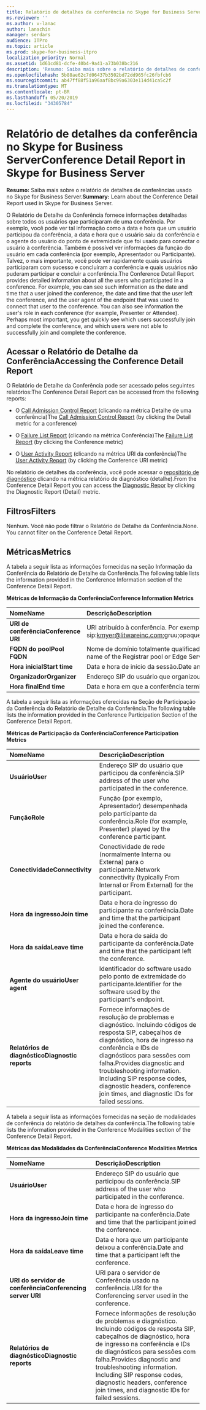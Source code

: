 ```yaml
---
title: Relatório de detalhes da conferência no Skype for Business Server
ms.reviewer: ''
ms.author: v-lanac
author: lanachin
manager: serdars
audience: ITPro
ms.topic: article
ms.prod: skype-for-business-itpro
localization_priority: Normal
ms.assetid: 1d61cd81-dcfe-40b4-9a41-a73b038bc216
description: 'Resumo: Saiba mais sobre o relatório de detalhes de conferências usado no Skype for Business Server.'
ms.openlocfilehash: 5b88ae62c7d06437b3502bd72dd965fc26fbfcb6
ms.sourcegitcommit: ab47ff88f51a96aaf8bc99a6303e114d41ca5c2f
ms.translationtype: MT
ms.contentlocale: pt-BR
ms.lasthandoff: 05/20/2019
ms.locfileid: "34305784"
---
```

# <a name="conference-detail-report-in-skype-for-business-server"></a><span data-ttu-id="fb560-103">Relatório de detalhes da conferência no Skype for Business Server</span><span class="sxs-lookup"><span data-stu-id="fb560-103">Conference Detail Report in Skype for Business Server</span></span>

<span data-ttu-id="fb560-104">**Resumo:** Saiba mais sobre o relatório de detalhes de conferências usado no Skype for Business Server.</span><span class="sxs-lookup"><span data-stu-id="fb560-104">**Summary:** Learn about the Conference Detail Report used in Skype for Business Server.</span></span>

<span data-ttu-id="fb560-p101">O Relatório de Detalhe da Conferência fornece informações detalhadas sobre todos os usuários que participaram de uma conferência. Por exemplo, você pode ver tal informação como a data e hora que um usuário participou da conferência, a data e hora que o usuário saiu da conferência e o agente do usuário do ponto de extremidade que foi usado para conectar o usuário à conferência. Também é possível ver informações da função do usuário em cada conferência (por exemplo, Apresentador ou Participante). Talvez, o mais importante, você pode ver rapidamente quais usuários participaram com sucesso e concluíram a conferência e quais usuários não puderam participar e concluir a conferência.</span><span class="sxs-lookup"><span data-stu-id="fb560-p101">The Conference Detail Report provides detailed information about all the users who participated in a conference. For example, you can see such information as the date and time that a user joined the conference, the date and time that the user left the conference, and the user agent of the endpoint that was used to connect that user to the conference. You can also see information the user's role in each conference (for example, Presenter or Attendee). Perhaps most important, you get quickly see which users successfully join and complete the conference, and which users were not able to successfully join and complete the conference.</span></span>

## <a name="accessing-the-conference-detail-report"></a><span data-ttu-id="fb560-109">Acessar o Relatório de Detalhe da Conferência</span><span class="sxs-lookup"><span data-stu-id="fb560-109">Accessing the Conference Detail Report</span></span>

<span data-ttu-id="fb560-110">O Relatório de Detalhe da Conferência pode ser acessado pelos seguintes relatórios:</span><span class="sxs-lookup"><span data-stu-id="fb560-110">The Conference Detail Report can be accessed from the following reports:</span></span>

- <span data-ttu-id="fb560-111">O [Call Admission Control Report](call-admission-control-report.md) (clicando na métrica Detalhe de uma conferência)</span><span class="sxs-lookup"><span data-stu-id="fb560-111">The [Call Admission Control Report](call-admission-control-report.md) (by clicking the Detail metric for a conference)</span></span>

- <span data-ttu-id="fb560-112">O [Failure List Report](failure-list-report.md) (clicando na métrica Conferência)</span><span class="sxs-lookup"><span data-stu-id="fb560-112">The [Failure List Report](failure-list-report.md) (by clicking the Conference metric)</span></span>

- <span data-ttu-id="fb560-113">O [User Activity Report](call-diagnostic-reports-per-user.md) (clicando na métrica URI da conferência)</span><span class="sxs-lookup"><span data-stu-id="fb560-113">The [User Activity Report](call-diagnostic-reports-per-user.md) (by clicking the Conference URI metric)</span></span>

<span data-ttu-id="fb560-114">No relatório de detalhes da conferência, você pode acessar o [repositório de diagnóstico](diagnostic-report.md) clicando na métrica relatório de diagnóstico (detalhe).</span><span class="sxs-lookup"><span data-stu-id="fb560-114">From the Conference Detail Report you can access the [Diagnostic Repor](diagnostic-report.md) by clicking the Diagnostic Report (Detail) metric.</span></span>

## <a name="filters"></a><span data-ttu-id="fb560-115">Filtros</span><span class="sxs-lookup"><span data-stu-id="fb560-115">Filters</span></span>

<span data-ttu-id="fb560-p102">Nenhum. Você não pode filtrar o Relatório de Detalhe da Conferência.</span><span class="sxs-lookup"><span data-stu-id="fb560-p102">None. You cannot filter on the Conference Detail Report.</span></span>

## <a name="metrics"></a><span data-ttu-id="fb560-118">Métricas</span><span class="sxs-lookup"><span data-stu-id="fb560-118">Metrics</span></span>

<span data-ttu-id="fb560-119">A tabela a seguir lista as informações fornecidas na seção Informação da Conferência do Relatório de Detalhe da Conferência.</span><span class="sxs-lookup"><span data-stu-id="fb560-119">The following table lists the information provided in the Conference Information section of the Conference Detail Report.</span></span>

<span data-ttu-id="fb560-120">**Métricas de Informação da Conferência**</span><span class="sxs-lookup"><span data-stu-id="fb560-120">**Conference Information Metrics**</span></span>


| <span data-ttu-id="fb560-121">**Nome**</span><span class="sxs-lookup"><span data-stu-id="fb560-121">**Name**</span></span>                 | <span data-ttu-id="fb560-122">**Descrição**</span><span class="sxs-lookup"><span data-stu-id="fb560-122">**Description**</span></span>                                                                                                            |
|:-------------------------|:---------------------------------------------------------------------------------------------------------------------------|
| <span data-ttu-id="fb560-123">**URI de conferência**</span><span class="sxs-lookup"><span data-stu-id="fb560-123">**Conference URI**</span></span> <br/> | <span data-ttu-id="fb560-p103">URI atribuído à conferência. Por exemplo:</span><span class="sxs-lookup"><span data-stu-id="fb560-p103">URI assigned to the conference. For example:</span></span>  <br/> <span data-ttu-id="fb560-126">sip:kmyer@litwareinc.com;gruu;opaque=app:conf:focus:id:drg2y8v4</span><span class="sxs-lookup"><span data-stu-id="fb560-126">sip:kmyer@litwareinc.com;gruu;opaque=app:conf:focus:id:drg2y8v4</span></span>  <br/> |
| <span data-ttu-id="fb560-127">**FQDN do pool**</span><span class="sxs-lookup"><span data-stu-id="fb560-127">**Pool FQDN**</span></span> <br/>      | <span data-ttu-id="fb560-128">Nome de domínio totalmente qualificado do pool do Registrador ou Servidor de Borda envolvido em uma sessão.</span><span class="sxs-lookup"><span data-stu-id="fb560-128">Fully-qualified domain name of the Registrar pool or Edge Server involved in a session.</span></span>  <br/>                             |
| <span data-ttu-id="fb560-129">**Hora inicial**</span><span class="sxs-lookup"><span data-stu-id="fb560-129">**Start time**</span></span> <br/>     | <span data-ttu-id="fb560-130">Data e hora de início da sessão.</span><span class="sxs-lookup"><span data-stu-id="fb560-130">Date and time that the conference started.</span></span>  <br/>                                                                          |
| <span data-ttu-id="fb560-131">**Organizador**</span><span class="sxs-lookup"><span data-stu-id="fb560-131">**Organizer**</span></span> <br/>      | <span data-ttu-id="fb560-132">Endereço SIP do usuário que organizou a conferência.</span><span class="sxs-lookup"><span data-stu-id="fb560-132">SIP address of the user who organized the conference.</span></span>  <br/>                                                               |
| <span data-ttu-id="fb560-133">**Hora final**</span><span class="sxs-lookup"><span data-stu-id="fb560-133">**End time**</span></span> <br/>       | <span data-ttu-id="fb560-134">Data e hora em que a conferência terminou.</span><span class="sxs-lookup"><span data-stu-id="fb560-134">Date and time that the conference ended.</span></span>  <br/>                                                                            |

<span data-ttu-id="fb560-135">A tabela a seguir lista as informações oferecidas na Seção de Participação da Conferência do Relatório de Detalhe da Conferência.</span><span class="sxs-lookup"><span data-stu-id="fb560-135">The following table lists the information provided in the Conference Participation Section of the Conference Detail Report.</span></span>

<span data-ttu-id="fb560-136">**Métricas de Participação da Conferência**</span><span class="sxs-lookup"><span data-stu-id="fb560-136">**Conference Participation Metrics**</span></span>

|<span data-ttu-id="fb560-137">**Nome**</span><span class="sxs-lookup"><span data-stu-id="fb560-137">**Name**</span></span>|<span data-ttu-id="fb560-138">**Descrição**</span><span class="sxs-lookup"><span data-stu-id="fb560-138">**Description**</span></span>|
|:-----|:-----|
|<span data-ttu-id="fb560-139">**Usuário**</span><span class="sxs-lookup"><span data-stu-id="fb560-139">**User**</span></span> <br/> |<span data-ttu-id="fb560-140">Endereço SIP do usuário que participou da conferência.</span><span class="sxs-lookup"><span data-stu-id="fb560-140">SIP address of the user who participated in the conference.</span></span>  <br/> |
|<span data-ttu-id="fb560-141">**Função**</span><span class="sxs-lookup"><span data-stu-id="fb560-141">**Role**</span></span> <br/> |<span data-ttu-id="fb560-142">Função (por exemplo, Apresentador) desempenhada pelo participante da conferência.</span><span class="sxs-lookup"><span data-stu-id="fb560-142">Role (for example, Presenter) played by the conference participant.</span></span>  <br/> |
|<span data-ttu-id="fb560-143">**Conectividade**</span><span class="sxs-lookup"><span data-stu-id="fb560-143">**Connectivity**</span></span> <br/> |<span data-ttu-id="fb560-144">Conectividade de rede (normalmente Interna ou Externa) para o participante.</span><span class="sxs-lookup"><span data-stu-id="fb560-144">Network connectivity (typically From Internal or From External) for the participant.</span></span>  <br/> |
|<span data-ttu-id="fb560-145">**Hora da ingresso**</span><span class="sxs-lookup"><span data-stu-id="fb560-145">**Join time**</span></span> <br/> |<span data-ttu-id="fb560-146">Data e hora de ingresso do participante na conferência.</span><span class="sxs-lookup"><span data-stu-id="fb560-146">Date and time that the participant joined the conference.</span></span>  <br/> |
|<span data-ttu-id="fb560-147">**Hora da saída**</span><span class="sxs-lookup"><span data-stu-id="fb560-147">**Leave time**</span></span> <br/> |<span data-ttu-id="fb560-148">Data e hora de saída do participante da conferência.</span><span class="sxs-lookup"><span data-stu-id="fb560-148">Date and time that the participant left the conference.</span></span>  <br/> |
|<span data-ttu-id="fb560-149">**Agente do usuário**</span><span class="sxs-lookup"><span data-stu-id="fb560-149">**User agent**</span></span> <br/> |<span data-ttu-id="fb560-150">Identificador do software usado pelo ponto de extremidade do participante.</span><span class="sxs-lookup"><span data-stu-id="fb560-150">Identifier for the software used by the participant's endpoint.</span></span>  <br/> |
|<span data-ttu-id="fb560-151">**Relatórios de diagnóstico**</span><span class="sxs-lookup"><span data-stu-id="fb560-151">**Diagnostic reports**</span></span> <br/> |<span data-ttu-id="fb560-p104">Fornece informações de resolução de problemas e diagnóstico. Incluindo códigos de resposta SIP, cabeçalhos de diagnóstico, hora de ingresso na conferência e IDs de diagnósticos para sessões com falha.</span><span class="sxs-lookup"><span data-stu-id="fb560-p104">Provides diagnostic and troubleshooting information. Including SIP response codes, diagnostic headers, conference join times, and diagnostic IDs for failed sessions.</span></span>  <br/> |

<span data-ttu-id="fb560-154">A tabela a seguir lista as informações fornecidas na seção de modalidades de conferência do relatório de detalhes da conferência.</span><span class="sxs-lookup"><span data-stu-id="fb560-154">The following table lists the information provided in the Conference Modalities section of the Conference Detail Report.</span></span>

<span data-ttu-id="fb560-155">**Métricas das Modalidades da Conferência**</span><span class="sxs-lookup"><span data-stu-id="fb560-155">**Conference Modalities Metrics**</span></span>

|<span data-ttu-id="fb560-156">**Nome**</span><span class="sxs-lookup"><span data-stu-id="fb560-156">**Name**</span></span>|<span data-ttu-id="fb560-157">**Descrição**</span><span class="sxs-lookup"><span data-stu-id="fb560-157">**Description**</span></span>|
|:-----|:-----|
|<span data-ttu-id="fb560-158">**Usuário**</span><span class="sxs-lookup"><span data-stu-id="fb560-158">**User**</span></span> <br/> |<span data-ttu-id="fb560-159">Endereço SIP do usuário que participou da conferência.</span><span class="sxs-lookup"><span data-stu-id="fb560-159">SIP address of the user who participated in the conference.</span></span>  <br/> |
|<span data-ttu-id="fb560-160">**Hora da ingresso**</span><span class="sxs-lookup"><span data-stu-id="fb560-160">**Join time**</span></span> <br/> |<span data-ttu-id="fb560-161">Data e hora de ingresso do participante na conferência.</span><span class="sxs-lookup"><span data-stu-id="fb560-161">Date and time that the participant joined the conference.</span></span>  <br/> |
|<span data-ttu-id="fb560-162">**Hora da saída**</span><span class="sxs-lookup"><span data-stu-id="fb560-162">**Leave time**</span></span> <br/> |<span data-ttu-id="fb560-163">Data e hora que um participante deixou a conferência.</span><span class="sxs-lookup"><span data-stu-id="fb560-163">Date and time that a participant left the conference.</span></span>  <br/> |
|<span data-ttu-id="fb560-164">**URI do servidor de conferência**</span><span class="sxs-lookup"><span data-stu-id="fb560-164">**Conferencing server URI**</span></span> <br/> |<span data-ttu-id="fb560-165">URI para o servidor de Conferência usado na conferência.</span><span class="sxs-lookup"><span data-stu-id="fb560-165">URI for the Conferencing server used in the conference.</span></span>  <br/> |
|<span data-ttu-id="fb560-166">**Relatórios de diagnóstico**</span><span class="sxs-lookup"><span data-stu-id="fb560-166">**Diagnostic reports**</span></span> <br/> |<span data-ttu-id="fb560-p105">Fornece informações de resolução de problemas e diagnóstico. Incluindo códigos de resposta SIP, cabeçalhos de diagnóstico, hora de ingresso na conferência e IDs de diagnósticos para sessões com falha.</span><span class="sxs-lookup"><span data-stu-id="fb560-p105">Provides diagnostic and troubleshooting information. Including SIP response codes, diagnostic headers, conference join times, and diagnostic IDs for failed sessions.</span></span>  <br/> |


